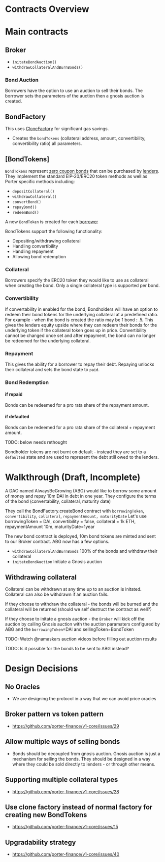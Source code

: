 # Contracts Overview

# Main contracts

## Broker
* `initateBondAuction()`
* `withdrawCollateralAndBurnBonds()`
  
### Bond Auction 
Borrowers have the option to use an auction to sell their bonds. The borrower sets the parameters of the auction then a gnosis auction is created.

## BondFactory
This uses [CloneFactory](https://github.com/porter-finance/v1-core/issues/15) for significant gas savings. 
* Creates the `bondTokens` (collateral address, amount, convertibility, convertibility ratio) all parameters.

## [BondTokens]

`BondTokens` represent [zero coupon bonds](https://docs.porter.finance/portal/intro-to-bonds/zero-coupon-bonds) that can be purchased by [lenders](https://docs.porter.finance/portal/protocol/lenders). They implement the standard EIP-20/ERC20 token methods as well as Porter specific methods including:
* `depositCollateral()`
* `withdrawCollateral()`
* `convertBond()`
* `repayBond()`
* `redeemBond()`


A new `BondToken` is created for each [borrower](https://docs.porter.finance/portal/protocol/borrowers)

BondTokens support the following functionality: 

* Depositing/withdrawing collateral
* Handling convertibility
* Handling repayment
* Allowing bond redemption

### Collateral 
Borrowers specify the ERC20 token they would like to use as collateral when creating the bond. Only a single collateral type is supported per bond.

### Convertibility 
If convertability in enabled for the bond, 
Bondholders will have an option to redeem their bond tokens for the underlying collateral at a predefined ratio. 
For example - when the bond is created the ratio may be 1 bond : .5. This gives the lenders equity upside where they can redeem their bonds for the underlying token if the collateral token goes up in price. Convertibility cannot be changed once set and after repayment, the bond can no longer be redeemed for the underlying collateral.

### Repayment
This gives the ability for a borrower to repay their debt. Repaying unlocks their collateral and sets the bond state to `paid`.

### Bond Redemption
#### if repaid 
Bonds can be redeemed for a pro rata share of the repayment amount. 
#### if defaulted
Bonds can be redeemed for a pro rata share of the collateral + repayment amount. 

TODO: below needs rethought

Bondholder tokens are not burnt on default - instead they are set to a `defaulted` state and are used to represent the debt still owed to the lenders.

# Walkthrough (Draft, Incomplete)
A DAO named AlwaysBeGrowing (ABG) would like to borrow some amount of money and repay 10m DAI in debt in one year. They configure the terms of the bond (convertability, collateral, maturity date)

They call the BondFactory.createBond contract with `borrowingToken`, `convertibility`, `collateral`, `repaymentAmount, maturityDate`
Let's use borrowingToken = DAI, convertibility = false, collateral = 1k ETH, repaymentAmount 10m, maturityDate=1year 

The new bond contract is deployed, 10m bond tokens are minted and sent to our Broker contract.
ABG now has a few options.

* `withdrawCollateralAndBurnBonds` 100% of the bonds and withdraw their collateral
* `initateBondAuction` Initiate a Gnosis auction 

## Withdrawing collateral 
Collateral can be withdrawn at any time up to an auction is initated. Collateral can also be withdrawn if an auction fails.

If they choose to withdraw the collateral - the bonds will be burned and the collateral will be returned (should we self destruct the contract as well?)

If they choose to initate a gnosis auction - the `Broker` will kick off the auction by calling Gnosis auction with the auction paramaters configured by ABG and the `borrowingToken`=DAI and sellingToken=BondToken 

TODO: Watch @namaskars auction videos before filling out auction results

TODO: Is it possible for the bonds to be sent to ABG instead?


# Design Decisions 

## No Oracles
* We are designing the protocol in a way that we can avoid price oracles

## Broker pattern vs token pattern
* https://github.com/porter-finance/v1-core/issues/29

## Allow multiple ways of selling bonds
* Bonds should be decoupled from gnosis auction. Gnosis auction is just a mechanism for selling the bonds. They should be designed in a way where they could be sold directly to lenders - or through other means. 

## Supporting multiple collateral types
* https://github.com/porter-finance/v1-core/issues/28

## Use clone factory instead of normal factory for creating new BondTokens
* https://github.com/porter-finance/v1-core/issues/15

## Upgradability strategy
 * https://github.com/porter-finance/v1-core/issues/40
